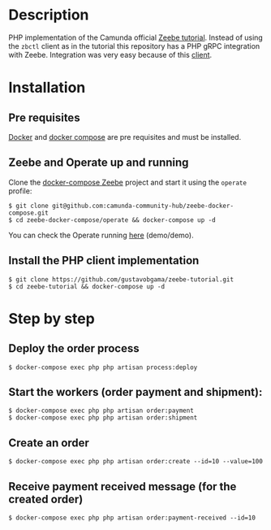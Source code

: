 # Description

PHP implementation of the Camunda official [Zeebe tutorial](https://docs.camunda.io/docs/product-manuals/zeebe/deployment-guide/getting-started/index/). Instead of using the `zbctl` client as in the tutorial this repository has a PHP gRPC integration with Zeebe. Integration was very easy because of this [client](https://github.com/radek-baczynski/zeebe-php-client).  

# Installation

## Pre requisites

[Docker](https://docs.docker.com/engine/install/) and [docker compose](https://docs.docker.com/compose/install/) are pre requisites and must be installed.

## Zeebe and Operate up and running

Clone the [docker-compose Zeebe](https://github.com/camunda-community-hub/zeebe-docker-compose) project and start it using the `operate` profile:

```shell
$ git clone git@github.com:camunda-community-hub/zeebe-docker-compose.git
$ cd zeebe-docker-compose/operate && docker-compose up -d
```

You can check the Operate running [here](http://localhost:8080) (demo/demo).

## Install the PHP client implementation

```shell
$ git clone https://github.com/gustavobgama/zeebe-tutorial.git
$ cd zeebe-tutorial && docker-compose up -d
```

# Step by step

## Deploy the order process

```shell
$ docker-compose exec php php artisan process:deploy
```

## Start the workers (order payment and shipment): 

```shell
$ docker-compose exec php php artisan order:payment
$ docker-compose exec php php artisan order:shipment
```

## Create an order

```shell
$ docker-compose exec php php artisan order:create --id=10 --value=100
```

## Receive payment received message (for the created order)

```shell
$ docker-compose exec php php artisan order:payment-received --id=10
```